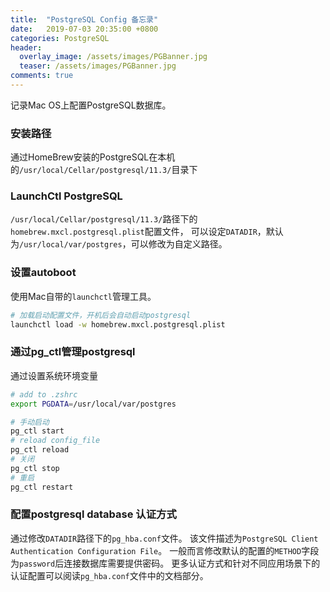 ```yaml
---
title:  "PostgreSQL Config 备忘录"
date:   2019-07-03 20:35:00 +0800
categories: PostgreSQL
header:
  overlay_image: /assets/images/PGBanner.jpg
  teaser: /assets/images/PGBanner.jpg
comments: true
---
```


记录Mac OS上配置PostgreSQL数据库。

### 安装路径

通过HomeBrew安装的PostgreSQL在本机的`/usr/local/Cellar/postgresql/11.3/`目录下

### LaunchCtl PostgreSQL

`/usr/local/Cellar/postgresql/11.3/`路径下的`homebrew.mxcl.postgresql.plist`配置文件，
可以设定`DATADIR`，默认为`/usr/local/var/postgres`，可以修改为自定义路径。

### 设置autoboot

使用Mac自带的`launchctl`管理工具。

```sh
# 加载启动配置文件，开机后会自动启动postgresql
launchctl load -w homebrew.mxcl.postgresql.plist
```

### 通过pg_ctl管理postgresql

通过设置系统环境变量
```sh
# add to .zshrc
export PGDATA=/usr/local/var/postgres

# 手动启动
pg_ctl start
# reload config_file
pg_ctl reload
# 关闭
pg_ctl stop
# 重启
pg_ctl restart
```

### 配置postgresql database 认证方式


通过修改`DATADIR`路径下的`pg_hba.conf`文件。
该文件描述为`PostgreSQL Client Authentication Configuration File`。
一般而言修改默认的配置的`METHOD`字段为`password`后连接数据库需要提供密码。
更多认证方式和针对不同应用场景下的认证配置可以阅读`pg_hba.conf`文件中的文档部分。
